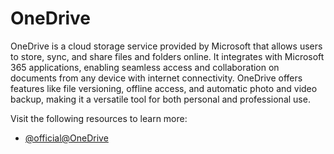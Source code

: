 # OneDrive

OneDrive is a cloud storage service provided by Microsoft that allows users to store, sync, and share files and folders online. It integrates with Microsoft 365 applications, enabling seamless access and collaboration on documents from any device with internet connectivity. OneDrive offers features like file versioning, offline access, and automatic photo and video backup, making it a versatile tool for both personal and professional use.

Visit the following resources to learn more:

- [@official@OneDrive](https://www.microsoft.com/microsoft-365/onedrive/online-cloud-storage)